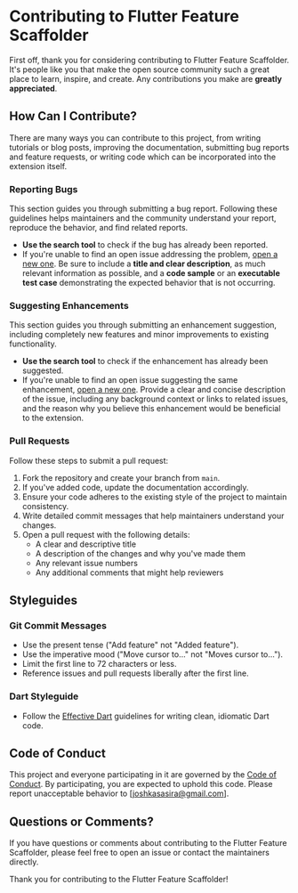 # Contributing to Flutter Feature Scaffolder

First off, thank you for considering contributing to Flutter Feature Scaffolder. It's people like you that make the open source community such a great place to learn, inspire, and create. Any contributions you make are **greatly appreciated**.

## How Can I Contribute?

There are many ways you can contribute to this project, from writing tutorials or blog posts, improving the documentation, submitting bug reports and feature requests, or writing code which can be incorporated into the extension itself.

### Reporting Bugs

This section guides you through submitting a bug report. Following these guidelines helps maintainers and the community understand your report, reproduce the behavior, and find related reports.

- **Use the search tool** to check if the bug has already been reported.
- If you're unable to find an open issue addressing the problem, [open a new one](https://github.com/kashua14/flutter_feature_scaffolder/issues/new). Be sure to include a **title and clear description**, as much relevant information as possible, and a **code sample** or an **executable test case** demonstrating the expected behavior that is not occurring.

### Suggesting Enhancements

This section guides you through submitting an enhancement suggestion, including completely new features and minor improvements to existing functionality.

- **Use the search tool** to check if the enhancement has already been suggested.
- If you're unable to find an open issue suggesting the same enhancement, [open a new one](https://github.com/kashua14/flutter_feature_scaffolder/issues/new). Provide a clear and concise description of the issue, including any background context or links to related issues, and the reason why you believe this enhancement would be beneficial to the extension.

### Pull Requests

Follow these steps to submit a pull request:

1. Fork the repository and create your branch from `main`.
2. If you've added code, update the documentation accordingly.
3. Ensure your code adheres to the existing style of the project to maintain consistency.
4. Write detailed commit messages that help maintainers understand your changes.
5. Open a pull request with the following details:
   - A clear and descriptive title
   - A description of the changes and why you've made them
   - Any relevant issue numbers
   - Any additional comments that might help reviewers

## Styleguides

### Git Commit Messages

- Use the present tense ("Add feature" not "Added feature").
- Use the imperative mood ("Move cursor to..." not "Moves cursor to...").
- Limit the first line to 72 characters or less.
- Reference issues and pull requests liberally after the first line.

### Dart Styleguide

- Follow the [Effective Dart](https://dart.dev/guides/language/effective-dart) guidelines for writing clean, idiomatic Dart code.

## Code of Conduct

This project and everyone participating in it are governed by the [Code of Conduct](CODE_OF_CONDUCT.md). By participating, you are expected to uphold this code. Please report unacceptable behavior to [joshkasasira@gmail.com].

## Questions or Comments?

If you have questions or comments about contributing to the Flutter Feature Scaffolder, please feel free to open an issue or contact the maintainers directly.

Thank you for contributing to the Flutter Feature Scaffolder!

